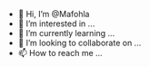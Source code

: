 - 👋 Hi, I’m @Mafohla
- 👀 I’m interested in ...
- 🌱 I’m currently learning ...
- 💞️ I’m looking to collaborate on ...
- 📫 How to reach me ...

<!---
Mafohla/Mafohla is a ✨ special ✨ repository because its `README.md` (this file) appears on your GitHub profile.
You can click the Preview link to take a look at your changes.
--->

